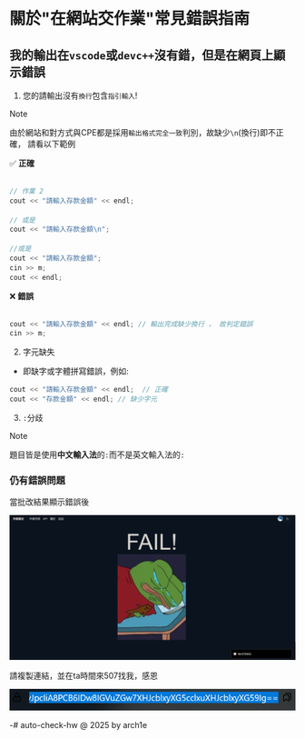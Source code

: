 # 關於"在網站交作業"常見錯誤指南


## 我的輸出在`vscode`或`devc++`沒有錯，但是在網頁上顯示錯誤

1. 您的請輸出沒有`換行`包含`指引輸入`!

  >[!note]
  >由於網站和對方式與CPE都是採用`輸出格式完全一致`判別，故缺少`\n`(換行)即不正確，
  >請看以下範例

✅ **正確**
```cpp

// 作業 2
cout << "請輸入存款金額" << endl; 

// 或是
cout << "請輸入存款金額\n";

//或是
cout << "請輸入存款金額";
cin >> m;
cout << endl;
```
❌ **錯誤**
```cpp

cout << "請輸入存款金額" << endl; // 輸出完成缺少換行 ， 故判定錯誤 
cin >> m;
```

2. 字元缺失
- 即缺字或字體拼寫錯誤，例如:

```cpp
cout << "請輸入存款金額" << endl;  // 正確
cout << "存款金額" << endl; // 缺少字元
```

3. `:`分歧

>[!note]
>題目皆是使用**中文輸入法**的`:`而不是英文輸入法的`:`


### 仍有錯誤問題

當批改結果顯示錯誤後

![](https://github.com/archie0732/c-solution/blob/main/picture/Screenshot%202025-05-03%20201637.png)








請複製連結，並在ta時間來507找我，感恩


![](https://github.com/archie0732/c-solution/blob/main/picture/Screenshot%202025-05-03%20201659.png)




-# auto-check-hw @ 2025 by arch1e 

